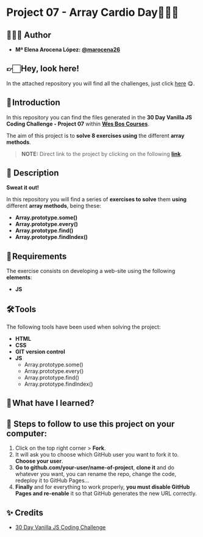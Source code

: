 # Project 07 - Array Cardio Day🧗🏻‍♀️ 

## 👩🏻‍💻 Author 

- **Mª Elena Arocena López: [@marocena26](https://github.com/marocena26)**

## 👉🏻 Hey, look here! 

In the attached repository you will find all the challenges, just click [here](https://github.com/marocena26/JS30-challenges) 😋.

## 🚀 Introduction

In this repository you can find the files generated in the **30 Day Vanilla JS Coding Challenge - Project 07** within **[Wes Bos Courses](https://courses.wesbos.com/)**.

The aim of this project is to **solve 8 exercises using** the different **array methods**. 

> **NOTE:** Direct link to the project by clicking on the following **[link](https://marocena26.github.io/JS30-challenges-array-cardio-1/)**.

## 👾 Description 

**Sweat it out!**

In this repository you will find a series of **exercises to solve** them **using** different **array methods**, being these:
- **Array.prototype.some()**
- **Array.prototype.every()**
- **Array.prototype.find()**
- **Array.prototype.findIndex()**

## 📝 Requirements

The exercise consists on developing a web-site using the following **elements**:

- **JS**

## 🛠️ Tools

The following tools have been used when solving the project:

- **HTML**
- **CSS**
- **GIT version control**
- **JS**
    - Array.prototype.some()
    - Array.prototype.every()
    - Array.prototype.find()
    - Array.prototype.findIndex()
 

## 📖 What have I learned?


## 💾 Steps to follow to use this project on your computer:

1. Click on the top right corner > **Fork**.
2. It will ask you to choose which GitHub user you want to fork it to. **Choose your user**.
3. **Go to github.com/your-user/name-of-project**, **clone it** and do whatever you want, you can rename the repo, change the code, redeploy it to GitHub Pages...
4. **Finally** and for everything to work properly, **you must disable GitHub Pages and re-enable** it so that GitHub generates the new URL correctly.

## ✨ Credits

- [30 Day Vanilla JS Coding Challenge](https://javascript30.com/)
